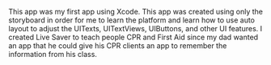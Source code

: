 This app was my first app using Xcode. This app was created using only the storyboard in order for me to learn the platform and learn how to use auto layout to adjust the UITexts, UITextViews, UIButtons, and other UI features. I created Live Saver to teach people CPR and First Aid since my dad wanted an app that he could give his CPR clients an app to remember the information from his class.
